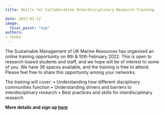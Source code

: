 ```yaml
---
title: Skills for Collaborative Interdisciplinary Research Training

date: 2022-01-12
image:
  focal_point: "top"
authors:
- lenka
---
```




<!--more-->

The Sustainable Management of UK Marine Resources has organised an online training opportunity on 9th & 10th February 2022. This is open to research-based students and staff, and we hope will be of interest to some of you. We have 36 spaces available, and the training is free to attend. Please feel free to share this opportunity among your networks.
 
The training will cover:
• Understanding how different disciplinary communities function
• Understanding drivers and barriers to interdisciplinary research
• Best practices and skills for interdisciplinary research

**More details and sign up [here](https://forms.office.com/Pages/ResponsePage.aspx?id=yyZW-KgN00mqWGTvZ47wGpA9olt-CVFJiQ5iwXPE5nFUQ0pESEFCWTFHTUVNUFZENjc5NEJBUTVRRC4u)**